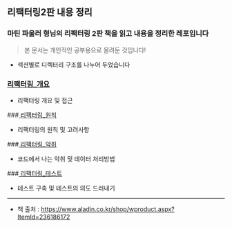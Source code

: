 ## 리팩터링2판 내용 정리

### 마틴 파울러 형님의 리팩터링 2판 책을 읽고 내용을 정리한 레포입니다
> 본 문서는 개인적인 공부용으로 올려둔 것입니다!

- 섹션별로 디렉터리 구조를 나누어 두었습니다

### [ 리팩터링_개요 ]( https://github.com/divinity6/refactoringjs-study/tree/master/01Refactoring )
- 리팩터링 개요 및 접근


###[ 리팩터링_원칙 ]( https://github.com/divinity6/refactoringjs-study/tree/master/02Rule )
- 리팩터링의 원칙 및 고려사항


###[ 리팩터링_악취 ]( https://github.com/divinity6/refactoringjs-study/tree/master/03Smell )
- 코드에서 나는 악취 및 데이터 처리방법


###[ 리팩터링_테스트 ]( https://github.com/divinity6/refactoringjs-study/tree/master/04Test )
- 테스트 구축 및 테스트의 의도 드러내기


---

- 책 출처 : https://www.aladin.co.kr/shop/wproduct.aspx?ItemId=236186172
